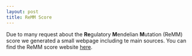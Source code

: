 ```yaml
---
layout: post
title: ReMM Score
---
```


Due to many request about the **Re**gulatory **M**endelian **M**utation (ReMM) score we generated a small webpage including te main sources. You can find the ReMM score website [here](https://charite.github.io/software-remm-score.html).
